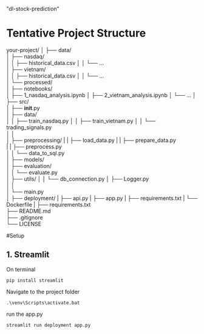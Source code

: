 "dl-stock-prediction" 

# Tentative Project Structure
your-project/
│
├── data/                  
│   ├── nasdaq/           
│   │   ├── historical_data.csv
│   │   └── ...          
│   ├── vietnam/          
│   │   ├── historical_data.csv
│   │   └── ...          
│   └── processed/        
│
├── notebooks/             
│   ├── 1_nasdaq_analysis.ipynb
│   ├── 2_vietnam_analysis.ipynb
│   └── ...
│
├── src/                  
│   ├── __init__.py        
│   ├── data/     
│   │   ├── train_nasdaq.py 
│   │   ├── train_vietnam.py 
│   │   └── trading_signals.py          
│   │     
│   ├── preprocessing/
|   |	├── load_data.py
|   |   ├── prepare_data.py   
|   |   ├── preprocess.py   
│   │   └── data_to_sql.py   
│   ├── models/            
│   ├── evaluation/        
│   │   └── evaluate.py    
│   ├── utils/
│   │   └── db_connection.py
│   ├── Logger.py       
│   │      
│   └── main.py         
│
├── deployment/
|    ├── api.py
|    ├── app.py
|    ├── requirements.txt
|    └── Dockerfile
|
├── requirements.txt       
├── README.md              
├── .gitignore             
└── LICENSE                

#Setup
## 1. Streamlit
On terminal
```
pip install streamlit
```
Navigate to the project folder
```
.\venv\Scripts\activate.bat
```
run the app.py
```
streamlit run deployment app.py
```
